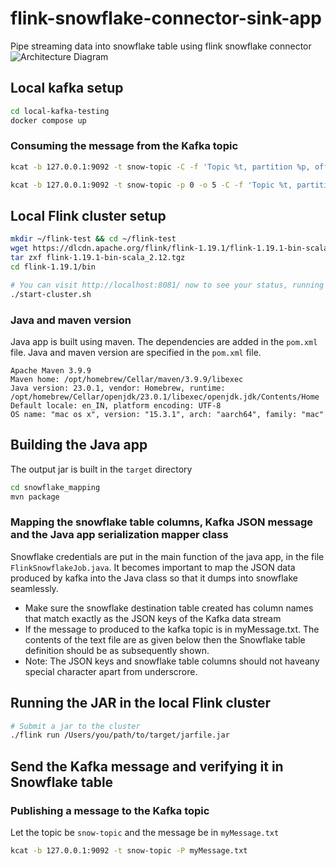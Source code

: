 # flink-snowflake-connector-sink-app
Pipe streaming data into snowflake table using flink snowflake connector
![Architecture Diagram](local-kafka-docker/local-kafka-flink-snowflake-architecture.png)

## Local kafka setup

```sh
cd local-kafka-testing
docker compose up
```


### Consuming the message from the Kafka topic
```sh
kcat -b 127.0.0.1:9092 -t snow-topic -C -f 'Topic %t, partition %p, offset %o, key %k: %s\n'

kcat -b 127.0.0.1:9092 -t snow-topic -p 0 -o 5 -C -f 'Topic %t, partition %p, offset %o, key %k: %s\n'
```

## Local Flink cluster setup

```sh
mkdir ~/flink-test && cd ~/flink-test
wget https://dlcdn.apache.org/flink/flink-1.19.1/flink-1.19.1-bin-scala_2.12.tgz
tar zxf flink-1.19.1-bin-scala_2.12.tgz 
cd flink-1.19.1/bin
``` 

```sh
# You can visit http://localhost:8081/ now to see your status, running jobs, etc
./start-cluster.sh
``` 


### Java and maven version
Java app is built using maven. The dependencies are added in the `pom.xml` file.
Java and maven version are specified in the `pom.xml` file.
```angular2html
Apache Maven 3.9.9
Maven home: /opt/homebrew/Cellar/maven/3.9.9/libexec
Java version: 23.0.1, vendor: Homebrew, runtime: /opt/homebrew/Cellar/openjdk/23.0.1/libexec/openjdk.jdk/Contents/Home
Default locale: en_IN, platform encoding: UTF-8
OS name: "mac os x", version: "15.3.1", arch: "aarch64", family: "mac"
```

## Building the Java app
The output jar is built in the `target` directory
```sh
cd snowflake_mapping
mvn package
```

### Mapping the snowflake table columns, Kafka JSON message and the Java app serialization mapper class
Snowflake credentials are put in the main function of the java app, in the file `FlinkSnowflakeJob.java`.
It becomes important to map the JSON data produced by kafka into the Java class so that it dumps into snowflake seamlessly.

* Make sure the snowflake destination table created has column names that match exactly as the JSON keys of the Kafka data stream
* If the message to produced to the kafka topic is in myMessage.txt. The contents of the text file are as given below then the Snowflake table definition should be as subsequently shown.
* Note: The JSON keys and snowflake table columns should not haveany special character apart from underscrore.

## Running the JAR in the local Flink cluster
```sh
# Submit a jar to the cluster
./flink run /Users/you/path/to/target/jarfile.jar
```

## Send the Kafka message and verifying it in Snowflake table
### Publishing a message to the Kafka topic
Let the topic be `snow-topic` and the message be in `myMessage.txt`
```sh
kcat -b 127.0.0.1:9092 -t snow-topic -P myMessage.txt
````